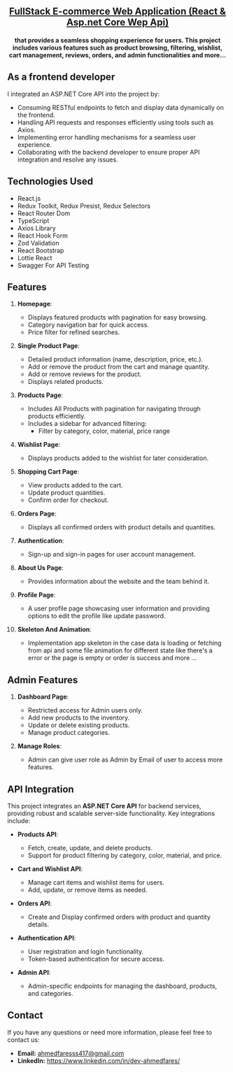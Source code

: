 <div align="center">
<!-- <a href="https://snapgram-official.vercel.app/"><img  src="/public/assets/images/logo.svg" width="120" height="auto"/></a>
<h2></h2> -->
<h2><a href="https://fullstack-ecommerce-react-dotnet.netlify.app/">FullStack E-commerce Web Application (React & Asp.net Core Wep Api)</a></h2>
<h4>that provides a seamless shopping experience for users. This project includes various features such as product browsing, filtering, wishlist, cart management, reviews, orders, and admin functionalities and more...
</h4>
</div>
<!-- <h2></h2> -->
<!-- <center><a href="https://snapgram-official.vercel.app/"><img src="/public/assets/images/background.jpg"/></a></center> -->

## As a frontend developer
 I integrated an ASP.NET Core API into the project by:  
- Consuming RESTful endpoints to fetch and display data dynamically on the frontend.  
- Handling API requests and responses efficiently using tools such as Axios.  
- Implementing error handling mechanisms for a seamless user experience.  
- Collaborating with the backend developer to ensure proper API integration and resolve any issues.  

## Technologies Used 
* React.js
* Redux Toolkit, Redux Presist, Redux Selectors
* React Router Dom
* TypeScript
* Axios Library
* React Hook Form 
* Zod Validation
* React Bootstrap
* Lottie React
* Swagger For API Testing


<h2>Features</h2>

1. **Homepage**:
   - Displays featured products with pagination for easy browsing.
   - Category navigation bar for quick access.
   - Price filter for refined searches.

2. **Single Product Page**:
   - Detailed product information (name, description, price, etc.).
   - Add or remove the product from the cart and manage quantity.
   - Add or remove reviews for the product.
   - Displays related products.

3. **Products Page**:
    - Includes All Products with pagination for navigating through products efficiently. 
   - Includes a sidebar for advanced filtering:
     - Filter by category, color, material,  price range

4. **Wishlist Page**:
   - Displays products added to the wishlist for later consideration.

5. **Shopping Cart Page**:
   - View products added to the cart.
   - Update product quantities.
   - Confirm order for checkout.

6. **Orders Page**:
   - Displays all confirmed orders with product details and quantities.

7. **Authentication**:
   - Sign-up and sign-in pages for user account management.

8. **About Us Page**:
   - Provides information about the website and the team behind it.

9. **Profile Page**:
   - A user profile page showcasing user information and providing options to edit the profile like update password.

9. **Skeleton And Animation**:
   - Implementation app skeleton in the case data is loading or fetching from api and some file animation for different state like there's a error or the page is empty or order is success and more ...


## Admin Features
1. **Dashboard Page**:
   - Restricted access for Admin users only.
   - Add new products to the inventory.
   - Update or delete existing products.
   - Manage product categories.

2. **Manage Roles**:
   - Admin can give user role as Admin by Email of user to access more features. 


## API Integration

This project integrates an **ASP.NET Core API** for backend services, providing robust and scalable server-side functionality. Key integrations include:

- **Products API**:
  - Fetch, create, update, and delete products.
  - Support for product filtering by category, color, material, and price.

- **Cart and Wishlist API**:
  - Manage cart items and wishlist items for users.
  - Add, update, or remove items as needed.

- **Orders API**:
  - Create and Display confirmed orders with product and quantity details.

- **Authentication API**:
  - User registration and login functionality.
  - Token-based authentication for secure access.

- **Admin API**:
  - Admin-specific endpoints for managing the dashboard, products, and categories.


<h2>Contact</h2>

If you have any questions or need more information, please feel free to contact us:

* **Email:** ahmedfaresss417@gmail.com
* **LinkedIn:** https://www.linkedin.com/in/dev-ahmedfares/